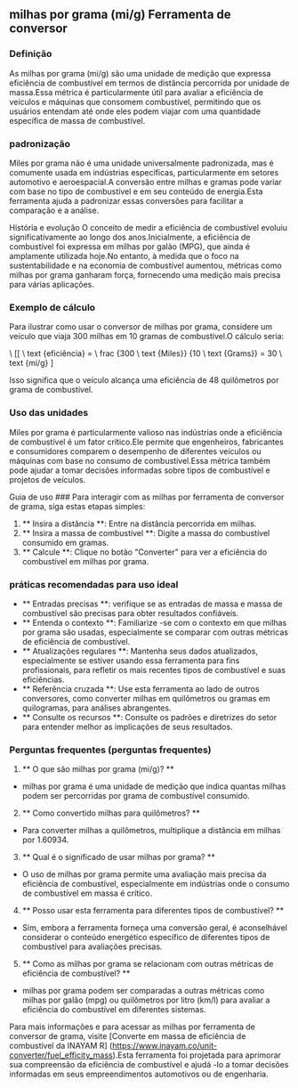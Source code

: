 ## milhas por grama (mi/g) Ferramenta de conversor

### Definição
As milhas por grama (mi/g) são uma unidade de medição que expressa eficiência de combustível em termos de distância percorrida por unidade de massa.Essa métrica é particularmente útil para avaliar a eficiência de veículos e máquinas que consomem combustível, permitindo que os usuários entendam até onde eles podem viajar com uma quantidade específica de massa de combustível.

### padronização
Miles por grama não é uma unidade universalmente padronizada, mas é comumente usada em indústrias específicas, particularmente em setores automotivo e aeroespacial.A conversão entre milhas e gramas pode variar com base no tipo de combustível e em seu conteúdo de energia.Esta ferramenta ajuda a padronizar essas conversões para facilitar a comparação e a análise.

História e evolução
O conceito de medir a eficiência de combustível evoluiu significativamente ao longo dos anos.Inicialmente, a eficiência de combustível foi expressa em milhas por galão (MPG), que ainda é amplamente utilizada hoje.No entanto, à medida que o foco na sustentabilidade e na economia de combustível aumentou, métricas como milhas por grama ganharam força, fornecendo uma medição mais precisa para várias aplicações.

### Exemplo de cálculo
Para ilustrar como usar o conversor de milhas por grama, considere um veículo que viaja 300 milhas em 10 gramas de combustível.O cálculo seria:

\ [[
\ text {eficiência} = \ frac {300 \ text {Miles}} {10 \ text {Grams}} = 30 \ text {mi/g}
\]

Isso significa que o veículo alcança uma eficiência de 48 quilômetros por grama de combustível.

### Uso das unidades
Miles por grama é particularmente valioso nas indústrias onde a eficiência de combustível é um fator crítico.Ele permite que engenheiros, fabricantes e consumidores comparem o desempenho de diferentes veículos ou máquinas com base no consumo de combustível.Essa métrica também pode ajudar a tomar decisões informadas sobre tipos de combustível e projetos de veículos.

Guia de uso ###
Para interagir com as milhas por ferramenta de conversor de grama, siga estas etapas simples:

1. ** Insira a distância **: Entre na distância percorrida em milhas.
2. ** Insira a massa de combustível **: Digite a massa do combustível consumido em gramas.
3. ** Calcule **: Clique no botão "Converter" para ver a eficiência do combustível em milhas por grama.

### práticas recomendadas para uso ideal
- ** Entradas precisas **: verifique se as entradas de massa e massa de combustível são precisas para obter resultados confiáveis.
- ** Entenda o contexto **: Familiarize -se com o contexto em que milhas por grama são usadas, especialmente se comparar com outras métricas de eficiência de combustível.
- ** Atualizações regulares **: Mantenha seus dados atualizados, especialmente se estiver usando essa ferramenta para fins profissionais, para refletir os mais recentes tipos de combustível e suas eficiências.
- ** Referência cruzada **: Use esta ferramenta ao lado de outros conversores, como converter milhas em quilômetros ou gramas em quilogramas, para análises abrangentes.
- ** Consulte os recursos **: Consulte os padrões e diretrizes do setor para entender melhor as implicações de seus resultados.

### Perguntas frequentes (perguntas frequentes)

1. ** O que são milhas por grama (mi/g)? **
- milhas por grama é uma unidade de medição que indica quantas milhas podem ser percorridas por grama de combustível consumido.

2. ** Como convertido milhas para quilômetros? **
- Para converter milhas a quilômetros, multiplique a distância em milhas por 1.60934.

3. ** Qual é o significado de usar milhas por grama? **
- O uso de milhas por grama permite uma avaliação mais precisa da eficiência de combustível, especialmente em indústrias onde o consumo de combustível em massa é crítico.

4. ** Posso usar esta ferramenta para diferentes tipos de combustível? **
- Sim, embora a ferramenta forneça uma conversão geral, é aconselhável considerar o conteúdo energético específico de diferentes tipos de combustível para avaliações precisas.

5. ** Como as milhas por grama se relacionam com outras métricas de eficiência de combustível? **
- milhas por grama podem ser comparadas a outras métricas como milhas por galão (mpg) ou quilômetros por litro (km/l) para avaliar a eficiência do combustível em diferentes sistemas.

Para mais informações e para acessar as milhas por ferramenta de conversor de grama, visite [Converte em massa de eficiência de combustível da INAYAM R] (https://www.inayam.co/unit-converter/fuel_efficity_mass).Esta ferramenta foi projetada para aprimorar sua compreensão da eficiência de combustível e ajudá -lo a tomar decisões informadas em seus empreendimentos automotivos ou de engenharia.
